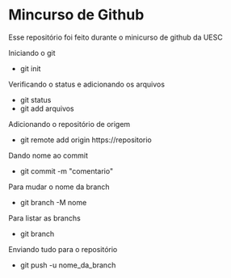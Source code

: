 # Mincurso de Github

Esse repositório foi feito durante o minicurso de github da UESC  
  
Iniciando o git
* git init  
  
Verificando o status e adicionando os arquivos
* git status  
* git add arquivos  
  
Adicionando o repositório de origem
* git remote add origin https://repositorio  
  
Dando nome ao commit
* git commit -m "comentario"  
  
Para mudar o nome da branch  
* git branch -M nome  
  
Para listar as branchs
* git branch  
  
Enviando tudo para o repositório  
* git push -u nome_da_branch  

